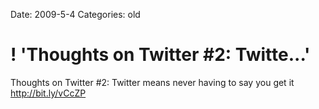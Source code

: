 Date: 2009-5-4
Categories: old

# ! 'Thoughts on Twitter #2: Twitte...'

Thoughts on Twitter #2: Twitter means never having to say you get it <a href="http://bit.ly/vCcZP" rel="nofollow">http://bit.ly/vCcZP</a>
